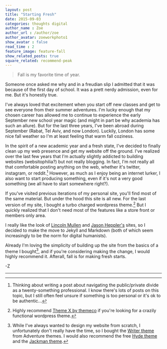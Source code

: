 ```yaml
---
layout: post
title: "Starting Fresh"
date: 2015-09-03
categories: thoughts digital
author_name : Zoe 
author_url : /author/zoe
author_avatar: zoeworkphoto1
show_avatar : false
read_time : 2
feature_image: feature-fall
show_related_posts: true
square_related: recommend-peak
---
```

> Fall is my favorite time of year.

Someone once asked me why and in a freudian slip I admitted that it was because of the first day of school. It was a prett nerdy admission, even for me. But it's honestly true. 

I've always loved that excitement when you start off new classes and get to see everyone from their summer adventures. I'm lucky enough that my chosen career has allowed me to continue to experience the early September new school year magic (and might in part be why academia has such an allure). But for the last three years, I've been abroad during September (Rabat, Tel Aviv, and now London). Luckily, London has some nice fall weather so I'm at least feeling that warm fall coziness.  

In the spirit of a new academic year and a fresh state, I've decided to finally clean up my web presence and get my website off the ground. I've realized over the last few years that I'm actually slightly addicted to building websites (websitophilia?) but not really blogging. In fact, I'm not really all that comfortable posting anything on the web, whether it's twitter, instagram, or reddit.[^1] However, as much as I enjoy being an internet lurker, I also want to start producing something, even if it's not a very good something (we all have to start somewhere right?).

If you've visited previous iterations of my personal site, you'll find most of the same material. But under the hood this site is all new. For the last version of my site, I bought a turbo charged wordpress theme.[^2] But I quickly realized that I don't need most of the features like a store front or members only area. 

I really like the look of [Lincoln Mullen]("http://lincolnmullen.com") and [Jason Heppler's]("http://jasonheppler.org") sites, so I decided to make the move to Jekyll and Markdown (both of which seem increasingly to be the norm for digital humanists). 

Already I'm loving the simplicity of building up the site from the basics of a theme I bought[^3], and if you're considering making the change, I would highly recommend it. Afterall, fall is for making fresh starts.

-Z

* * *

[^1]: Thinking about writing a post about navigating the public/private divide as a twenty-something professional. I know there's lots of posts on this topic, but I still often feel unsure if something is too personal or it's ok to be authentic...
[^2]: Highly recommend [Theme X by themeco]("http://theme.co/x/") if you're looking for a crazily functional wordpress theme.
[^3]: While I've always wanted to design my website from scratch, I unfortunately don't really have the time, so I bought the [Writer theme]("http://adventurethemes.com/demo/writer/jekyll/v1-d-20-2/") from Adventure themes. I would also recommend the free [Hyde theme]("http://hyde.getpoole.com/") and the [Jackman theme]("http://demo.krownthemes.com/jackman/").

